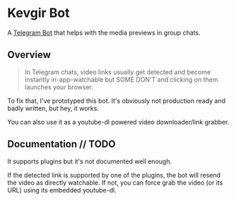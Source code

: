 Kevgir Bot
==========================

A [Telegram Bot](https://core.telegram.org/bots) that helps with the media previews in group chats.

## Overview

> In Telegram chats, video links usually get detected and become instantly in-app-watchable but SOME DON'T and clicking on them launches your browser.

To fix that, I've prototyped this bot. It's obviously not production ready and badly written, but hey, it works.

You can also use it as a youtube-dl powered video downloader/link grabber.

## Documentation // TODO

It supports plugins but it's not documented well enough.

If the detected link is supported by one of the plugins, the bot will resend the video as directly watchable.
If not, you can force grab the video (or its URL) using its embedded youtube-dl.
